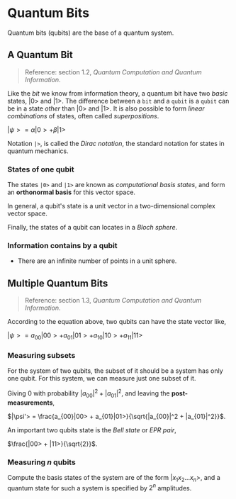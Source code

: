 # Quantum Bits

Quantum bits (qubits) are the base of a quantum system.

## A Quantum Bit

> Reference: section 1.2, *Quantum Computation and Quantum Information*.

Like the *bit* we know from information theory, a quantum bit have two *basic* states, |0> and |1>. The difference between a `bit` and a `qubit` is a `qubit` can be in a state *other* than |0> and |1>. It is also possible to form *linear combinations* of states, often called *superpositions*.

$|\psi> = \alpha|0> + \beta|1>$

Notation `|>`, is called the *Dirac notation*, the standard notation for states in quantum mechanics.

### States of one qubit

The states `|0>` and `|1>` are known as *computational basis states*, and form an **orthonormal basis** for this vector space.

In general, a qubit's state is a unit vector in a two-dimensional complex vector space.

Finally, the states of a qubit can locates in a *Bloch sphere*.

### Information contains by a qubit

- There are an infinite number of points in a unit sphere.

## Multiple Quantum Bits

> Reference: section 1.3, *Quantum Computation and Quantum Information*.

According to the equation above, two qubits can have the state vector like,

$|\psi> = a_{00}|00> + a_{01}|01> + a_{10}|10> + a_{11}|11>$

### Measuring subsets

For the system of two qubits, the subset of it should be a system has only one qubit. For this system, we can measure just one subset of it.

Giving 0 with probability $|a_{00}|^2 + |a_{01}|^2$, and leaving the **post-measurements**,

<!-- TODO: Understand the normalization stuff. -->

$|\psi'> = \frac{a_{00}|00> + a_{01}|01>}{\sqrt{|a_{00}|^2 + |a_{01}|^2}}$.

An important two qubits state is the *Bell state* or *EPR pair*,

$\frac{|00> + |11>}{\sqrt{2}}$.

### Measuring $n$ qubits

Compute the basis states of the system are of the form $|x_{1}x_{2}...x_{n}>$, and a quantum state for such a system is specified by $2^n$ amplitudes.